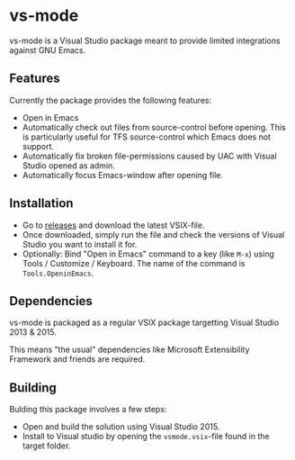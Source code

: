 
# vs-mode

vs-mode is a Visual Studio package meant to provide limited integrations against GNU Emacs.

## Features

Currently the package provides the following features:

* Open in Emacs
* Automatically check out files from source-control before opening. This is particularly useful for TFS source-control which Emacs does not support.
* Automatically fix broken file-permissions caused by UAC with Visual Studio opened as admin.
* Automatically focus Emacs-window after opening file.

## Installation

* Go to [releases](https://github.com/josteink/vs-mode/releases) and download the latest VSIX-file.
* Once downloaded, simply run the file and check the versions of Visual Studio you want to install it for.
* Optionally: Bind "Open in Emacs" command to a key (like `M-x`) using Tools / Customize / Keyboard. The name of the command is `Tools.OpeninEmacs`.

## Dependencies

vs-mode is packaged as a regular VSIX package targetting Visual Studio 2013 & 2015.

This means "the usual" dependencies like Microsoft Extensibility Framework and friends are required.

## Building

Bulding this package involves a few steps:

* Open and build the solution using Visual Studio 2015.
* Install to Visual studio by opening the `vsmode.vsix`-file found in the target folder.


